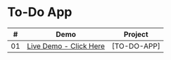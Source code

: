 # To-Do App


|  #  |  Demo                                                                                                                    | Project                                                                       |
| :-: | --------------------------------------------------------------------------------------------------------------------------- | --------------------------------------------------------------------------------- |
| 01  | [Live Demo - Click Here](https://naman546.github.io/To-Do-App/)                                                                  | [TO-DO-APP]             |
